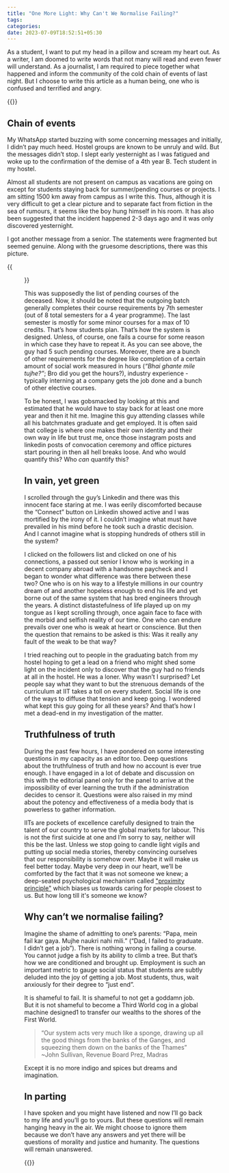 ```yaml
---
title: "One More Light: Why Can't We Normalise Failing?"
tags:
categories: 
date: 2023-07-09T18:52:51+05:30
---
```



As a student, I want to put my head in a pillow and scream my heart out. As a writer, I am doomed to write words that not many will read and even fewer will understand. As a journalist, I am required to piece together what happened and inform the community of the cold chain of events of last night. But I choose to write this article as a human being, one who is confused and terrified and angry.

{{<youtube id="3MT2fvVRPHI" color="white">}}


## Chain of events   

My WhatsApp started buzzing with some concerning messages and initially, I didn’t pay much heed. Hostel groups are known to be unruly and wild. But the messages didn’t stop. I slept early yesternight as I was fatigued and woke up to the confirmation of the demise of a 4th year B. Tech student in my hostel. 

Almost all students are not present on campus as vacations are going on except for students staying back for summer/pending courses or projects. I am sitting 1500 km away from campus as I write this. Thus, although it is very difficult to get a clear picture and to separate fact from fiction in the sea of rumours, it seems like the boy hung himself in his room. It has also been suggested that the incident happened 2-3 days ago and it was only discovered yesternight.

I got another message from a senior. The statements were fragmented but seemed genuine. Along with the gruesome descriptions, there was this picture.

{{<figure src="/img/suicide1/0.png">}}

This was supposedly the list of pending courses of the deceased. Now, it should be noted that the outgoing batch generally completes their course requirements by 7th semester (out of 8 total semesters for a 4 year programme). The last semester is mostly for some minor courses for a max of 10 credits. That’s how students plan. That’s how the system is designed. Unless, of course, one fails a course for some reason in which case they have to repeat it. As you can see above, the guy had 5 such pending courses. Moreover, there are a bunch of other requirements for the degree like completion of a certain amount of social work measured in hours (_“Bhai ghante mile tujhe?”_; Bro did you get the hours?), industry experience - typically interning at a company gets the job done and a bunch of other elective courses. 

To be honest, I was gobsmacked by looking at this and estimated that he would have to stay back for at least one more year and then it hit me. Imagine this guy attending classes while all his batchmates graduate and get employed. It is often said that college is where one makes their own identity and their own way in life but trust me, once those instagram posts and linkedin posts of convocation ceremony and office pictures  start pouring in then all hell breaks loose. And who would quantify this? Who _can_ quantify this? 

## In vain, yet green   

I scrolled through the guy’s Linkedin and there was this innocent face staring at me. I was eerily discomforted because the “Connect” button on Linkedin showed active and I was mortified by the irony of it. I couldn’t imagine what must have prevailed in his mind before he took such a drastic decision. And I cannot imagine what is stopping hundreds of others still in the system?

I clicked on the followers list and clicked on one of his connections, a passed out senior I know who is working in a decent company abroad with a handsome paycheck and I began to wonder what difference was there between these two? One who is on his way to a lifestyle millions in our country dream of and another hopeless enough to end his life and yet borne out of the same system that has bred engineers through the years. A distinct distastefulness of life played up on my tongue as I kept scrolling through, once again face to face with the morbid and selfish reality of our time. One who can endure prevails over one who is weak at heart or conscience. But then the question that remains to be asked is this: Was it really any fault of the weak to be that way?

I tried reaching out to people in the graduating batch from my hostel hoping to get a lead on a friend who might shed some light on the incident only to discover that the guy had no friends at all in the hostel. He was a loner. Why wasn’t I surprised? Let people say what they want to but the strenuous demands of the curriculum at IIT takes a toll on every student. Social life is one of the ways to diffuse that tension and keep going. I wondered what kept this guy going for all these years? And that’s how I met a dead-end in my investigation of the matter. 

## Truthfulness of truth


During the past few hours, I have pondered on some interesting questions in my capacity as an editor too. Deep questions about the truthfulness of truth and how no account is ever true enough. I have engaged in a lot of debate and discussion on this with the editorial panel only for the panel to arrive at the impossibility of ever learning the truth if the administration decides to censor it. Questions were also raised in my mind about the potency and effectiveness of a media body that is powerless to gather information. 

IITs are pockets of excellence carefully designed to train the talent of our country to serve the global markets for labour. This is not the first suicide at one and I’m sorry to say, neither will this be the last. Unless we stop going to candle light vigils and putting up social media stories, thereby convincing ourselves that our responsibility is somehow over. Maybe it will make us feel better today. Maybe very deep in our heart, we’ll be comforted by the fact that it was not someone we knew; a deep-seated psychological mechanism called ["proximity principle"][0] which biases us towards caring for people closest to us. But how long till it's someone we know?     

## Why can’t we normalise failing?

Imagine the shame of admitting to one’s parents: “Papa, mein fail kar gaya. Mujhe naukri nahi mili.” (“Dad, I failed to graduate. I didn’t get a job”). There is nothing wrong in failing a course. You cannot judge a fish by its ability to climb a tree. But that’s how we are conditioned and brought up. Employment is such an important metric to gauge social status that students are subtly deluded into the joy of getting a job. Most students, thus, wait anxiously for their degree to “just end”.

It is shameful to fail. It is shameful to not get a goddamn job. But it is not shameful to become a Third World cog in a global machine designed1 to transfer our wealths to the shores of the First World. 

> “Our system acts very much like a sponge, drawing up all the good things from the banks of the Ganges, and squeezing them down on the banks of the Thames”  
> ~John Sullivan, Revenue Board Prez, Madras

Except it is no more indigo and spices but dreams and imagination.

## In parting   

I have spoken and you might have listened and now I’ll go back to my life and you’ll go to yours. But these questions will remain hanging heavy in the air. We might choose to ignore them because we don’t have any answers and yet there will be questions of morality and justice and humanity. The questions will remain unanswered.


{{<spotify id="3xXBsjrbG1xQIm1xv1cKOt" type="track">}}



<!-- 1: These designs are more social and economical than physical. The middle class mindset of which Gen Z’s parents are off-springs are brought up in insecure times and thus, naturally conditioned to believe job security is the best thing. But no one thinks of job affinity. -->

[0]: https://en.wikipedia.org/wiki/Proximity_principle